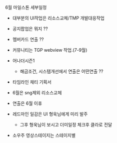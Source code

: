 

6월 마일스톤 세부일정

- 대부분의 UI작업은 리소스교체/TMP 개발대응작업 
- 공지팝업은 뭐지 ??
- 멤버카드 연출 ??
- 커뮤니티는 TGP webview 작업.(7-9월)
- 어나더시즌1 
	- 해금조건, 시스템개선에서 연출은 어떤연출 ??

- 타임라인 채티 기획서 


- 6월은 sng제외 리소스교체
- 연출은 6월 이휴
- 레드마인 일감은 UI 형욱님에게 미리 발주
	- 그후 형욱님이 보시고 더미일정 체크후 클라로 전달

- 소우주 영상스테이지는 스테이지별 